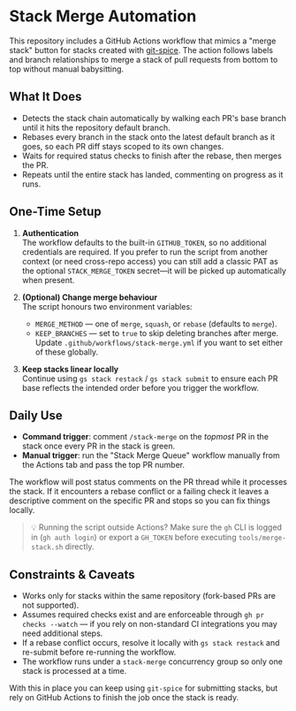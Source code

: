 # Stack Merge Automation

This repository includes a GitHub Actions workflow that mimics a "merge stack" button for stacks created with [git-spice](https://abhinav.github.io/git-spice/). The action follows labels and branch relationships to merge a stack of pull requests from bottom to top without manual babysitting.

## What It Does

- Detects the stack chain automatically by walking each PR's base branch until it hits the repository default branch.
- Rebases every branch in the stack onto the latest default branch as it goes, so each PR diff stays scoped to its own changes.
- Waits for required status checks to finish after the rebase, then merges the PR.
- Repeats until the entire stack has landed, commenting on progress as it runs.

## One-Time Setup

1. **Authentication**  
   The workflow defaults to the built-in `GITHUB_TOKEN`, so no additional credentials are required. If you prefer to run the script from another context (or need cross-repo access) you can still add a classic PAT as the optional `STACK_MERGE_TOKEN` secret—it will be picked up automatically when present.

2. **(Optional) Change merge behaviour**  
   The script honours two environment variables:
   - `MERGE_METHOD` — one of `merge`, `squash`, or `rebase` (defaults to `merge`).
   - `KEEP_BRANCHES` — set to `true` to skip deleting branches after merge.
   Update `.github/workflows/stack-merge.yml` if you want to set either of these globally.

3. **Keep stacks linear locally**  
   Continue using `gs stack restack` / `gs stack submit` to ensure each PR base reflects the intended order before you trigger the workflow.

## Daily Use

- **Command trigger**: comment `/stack-merge` on the *topmost* PR in the stack once every PR in the stack is green.  
- **Manual trigger**: run the "Stack Merge Queue" workflow manually from the Actions tab and pass the top PR number.

The workflow will post status comments on the PR thread while it processes the stack. If it encounters a rebase conflict or a failing check it leaves a descriptive comment on the specific PR and stops so you can fix things locally.

> 💡 Running the script outside Actions? Make sure the `gh` CLI is logged in (`gh auth login`) or export a `GH_TOKEN` before executing `tools/merge-stack.sh` directly.

## Constraints & Caveats

- Works only for stacks within the same repository (fork-based PRs are not supported).
- Assumes required checks exist and are enforceable through `gh pr checks --watch` — if you rely on non-standard CI integrations you may need additional steps.
- If a rebase conflict occurs, resolve it locally with `gs stack restack` and re-submit before re-running the workflow.
- The workflow runs under a `stack-merge` concurrency group so only one stack is processed at a time.

With this in place you can keep using `git-spice` for submitting stacks, but rely on GitHub Actions to finish the job once the stack is ready.
